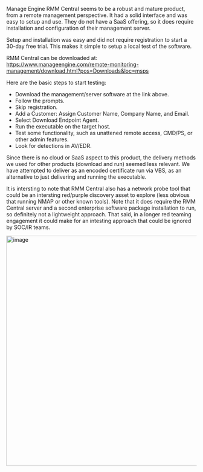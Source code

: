 Manage Engine RMM Central seems to be a robust and mature product, from a remote management perspective. It had a solid interface and was easy to setup and use. They do not have a SaaS offering, so it does require installation and configuration of their management server. 

Setup and installation was easy and did not require registration to start a 30-day free trial. This makes it simple to setup a local test of the software.  

RMM Central can be downloaded at: https://www.manageengine.com/remote-monitoring-management/download.html?pos=Downloads&loc=msps

Here are the basic steps to start testing:
 - Download the management/server software at the link above.
 - Follow the prompts.
 - Skip registration.
 - Add a Customer: Assign Customer Name, Company Name, and Email.
 - Select Download Endpoint Agent.
 - Run the executable on the target host.
 - Test some functionality, such as unattened remote access, CMD/PS, or other admin features.
 - Look for detections in AV/EDR.  

Since there is no cloud or SaaS aspect to this product, the delivery methods we used for other products (download and run) seemed less relevant. We have attempted to deliver as an encoded certificate run via VBS, as an alternative to just delivering and running the executable.   

It is intersting to note that RMM Central also has a network probe tool that could be an intersting red/purple discovery asset to explore (less obvious that running NMAP or other known tools). Note that it does require the RMM Central server and a second enterprise software package installation to run, so definitely not a lightweight approach. That said, in a longer red teaming engagement it could make for an intesting approach that could be ignored by SOC/IR teams.  


<img width="995" height="608" alt="image" src="https://github.com/user-attachments/assets/01f340db-b78d-4246-8b73-4983744f9798" />
